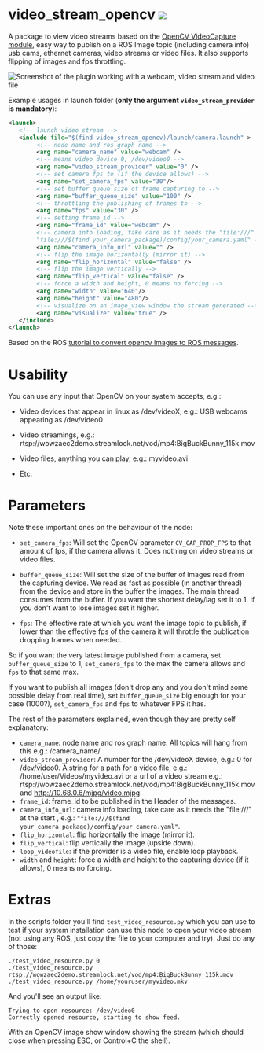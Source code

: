# video_stream_opencv  ![](https://travis-ci.com/ros-drivers/video_stream_opencv.svg?branch=master)

A package to view video streams based on the [OpenCV VideoCapture module](http://docs.opencv.org/modules/highgui/doc/reading_and_writing_images_and_video.html#videocapture), easy way to publish on a ROS Image topic (including camera info) usb cams, ethernet cameras, video streams or video files. It also supports flipping of images and fps throttling.

![Screenshot of the plugin working with a webcam, video stream and video file](https://raw.githubusercontent.com/pal-robotics/video_stream_opencv/master/screenshot_usage.png)

Example usages in launch folder (**only the argument `video_stream_provider` is mandatory**):

```xml
<launch>
   <!-- launch video stream -->
   <include file="$(find video_stream_opencv)/launch/camera.launch" >
        <!-- node name and ros graph name -->
        <arg name="camera_name" value="webcam" />
        <!-- means video device 0, /dev/video0 -->
        <arg name="video_stream_provider" value="0" />
        <!-- set camera fps to (if the device allows) -->
        <arg name="set_camera_fps" value="30"/>
        <!-- set buffer queue size of frame capturing to -->
        <arg name="buffer_queue_size" value="100" />
        <!-- throttling the publishing of frames to -->
        <arg name="fps" value="30" />
        <!-- setting frame_id -->
        <arg name="frame_id" value="webcam" />
        <!-- camera info loading, take care as it needs the "file:///" at the start , e.g.:
        "file:///$(find your_camera_package)/config/your_camera.yaml" -->
        <arg name="camera_info_url" value="" />
        <!-- flip the image horizontally (mirror it) -->
        <arg name="flip_horizontal" value="false" />
        <!-- flip the image vertically -->
        <arg name="flip_vertical" value="false" />
        <!-- force a width and height, 0 means no forcing -->
        <arg name="width" value="640"/>
        <arg name="height" value="480"/>
        <!-- visualize on an image_view window the stream generated -->
        <arg name="visualize" value="true" />
   </include>
</launch>
```

Based on the ROS [tutorial to convert opencv images to ROS messages](http://wiki.ros.org/image_transport/Tutorials/PublishingImages).

# Usability

You can use any input that OpenCV on your system accepts, e.g.:

* Video devices that appear in linux as /dev/videoX, e.g.: USB webcams appearing as /dev/video0

* Video streamings, e.g.: rtsp://wowzaec2demo.streamlock.net/vod/mp4:BigBuckBunny_115k.mov

* Video files, anything you can play, e.g.: myvideo.avi

* Etc.

# Parameters

Note these important ones on the behaviour of the node:

* `set_camera_fps`: Will set the OpenCV parameter `CV_CAP_PROP_FPS` to that amount of fps, if the camera allows it. 
Does nothing on video streams or video files.

* `buffer_queue_size`: Will set the size of the buffer of images read from the capturing device. We read
as fast as possible (in another thread) from the device and store in the buffer the images. The main thread consumes from the buffer.
If you want the shortest delay/lag set it to 1. If you don't want to lose images set it higher.

* `fps`: The effective rate at which you want the image topic to publish, if lower than the effective fps of the camera
it will throttle the publication dropping frames when needed.

So if you want the very latest image published from a camera, set `buffer_queue_size` to 1, `set_camera_fps` to the max the camera allows and `fps` to that same max.

If you want to publish all images (don't drop any and you don't mind some possible delay from real time), set `buffer_queue_size` big enough for your case (1000?),
 `set_camera_fps` and `fps` to whatever FPS it has.
 
 The rest of the parameters explained, even though they are pretty self explanatory:
 
 * `camera_name`: node name and ros graph name. All topics will hang from this e.g.: /camera_name/<TOPICS>.
 * `video_stream_provider`: A number for the /dev/videoX device, e.g.: 0 for /dev/video0. A string for a path for a video file, e.g.: /home/user/Videos/myvideo.avi
 or a url of a video stream e.g.: rtsp://wowzaec2demo.streamlock.net/vod/mp4:BigBuckBunny_115k.mov and http://10.68.0.6/mjpg/video.mjpg.
 * `frame_id`: frame_id to be published in the Header of the messages.
 * `camera_info_url`: camera info loading, take care as it needs the "file:///" at the start , e.g.: `"file:///$(find your_camera_package)/config/your_camera.yaml"`.
 * `flip_horizontal`: flip horizontally the image (mirror it).
 * `flip_vertical`: flip vertically the image (upside down).
 * `loop_videofile`: if the provider is a video file, enable loop playback.
 * `width` and `height`: force a width and height to the capturing device (if it allows), 0 means no forcing.

# Extras

In the scripts folder you'll find `test_video_resource.py` which you can use to test if your system
installation can use this node to open your video stream (not using any ROS, just copy the file to your computer and try). Just do any of those:

    ./test_video_resource.py 0
    ./test_video_resource.py rtsp://wowzaec2demo.streamlock.net/vod/mp4:BigBuckBunny_115k.mov
    ./test_video_resource.py /home/youruser/myvideo.mkv

And you'll see an output like:

    Trying to open resource: /dev/video0
    Correctly opened resource, starting to show feed.

With an OpenCV image show window showing the stream (which should close when pressing ESC, or Control+C the shell).

